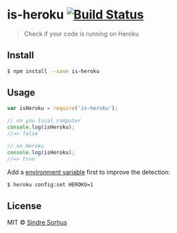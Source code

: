 # is-heroku [![Build Status](https://travis-ci.org/sindresorhus/is-heroku.svg?branch=master)](https://travis-ci.org/sindresorhus/is-heroku)

> Check if your code is running on Heroku


## Install

```sh
$ npm install --save is-heroku
```


## Usage

```js
var isHeroku = require('is-heroku');

// on you local computer
console.log(isHeroku);
//=> false

// on Heroku
console.log(isHeroku);
//=> true
```

Add a [environment variable](https://devcenter.heroku.com/articles/config-vars) first to improve the detection:

```sh
$ heroku config:set HEROKU=1
```


## License

MIT © [Sindre Sorhus](http://sindresorhus.com)
